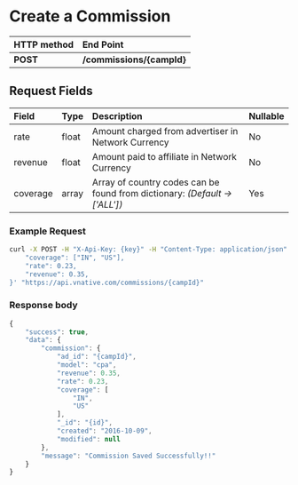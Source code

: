 # Create a Commission

| **HTTP method** | **End Point** |
| :--- | :--- |
| **POST** | **/commissions/{campId}** |

## Request Fields

| Field | Type | Description | Nullable |
| :--- | :--- | :--- | :--- |
| rate | float | Amount charged from advertiser in Network Currency | No |
| revenue | float | Amount paid to affiliate in Network Currency | No |
| coverage | array | Array of country codes can be found from dictionary: _\(Default -&gt; \['ALL'\]\)_ | Yes |

### Example Request

```bash
curl -X POST -H "X-Api-Key: {key}" -H "Content-Type: application/json" -H "Cache-Control: no-cache" -d '{
    "coverage": ["IN", "US"],
    "rate": 0.23,
    "revenue": 0.35,
}' "https://api.vnative.com/commissions/{campId}"
```

### **Response body**

```javascript
{
    "success": true,
    "data": {
        "commission": {
            "ad_id": "{campId}",
            "model": "cpa",
            "revenue": 0.35,
            "rate": 0.23,
            "coverage": [
                "IN",
                "US"
            ],
            "_id": "{id}",
            "created": "2016-10-09",
            "modified": null
        },
        "message": "Commission Saved Successfully!!"
    }
}
```

